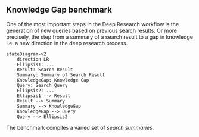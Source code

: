 ## Knowledge Gap benchmark

One of the most important steps in the Deep Research workflow is the generation of new queries based on previous search results. Or more precisely, the step from a summary of a search result to a gap in knowledge i.e. a new direction in the deep research process.

``` mermaid
stateDiagram-v2
    direction LR
    Ellipsis1: ...
    Result: Search Result
    Summary: Summary of Search Result
    KnowledgeGap: Knowledge Gap
    Query: Search Query
    Ellipsis2: ...
    Ellipsis1 --> Result
    Result --> Summary
    Summary --> KnowledgeGap
    KnowledgeGap --> Query
    Query --> Ellipsis2
```
The benchmark compiles a varied set of *search summaries*. 